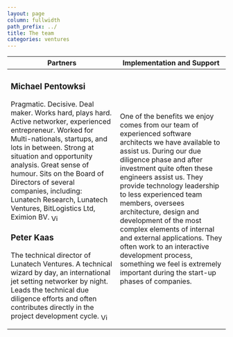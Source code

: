 ```yaml
---
layout: page
column: fullwidth
path_prefix: ../
title: The team
categories: ventures
---
```



<table>
    <thead>
        <tr>
            <th width="50%">Partners</th>
            <th width="50%">Implementation and Support</th>
        </tr>
    </thead>
    <tbody>
        <tr>
            <td>
                <h3>Michael Pentowksi</h3>
                <p>Pragmatic. Decisive. Deal maker. Works hard, plays hard. Active networker, experienced entrepreneur. Worked for Multi-nationals, startups, and lots in between. Strong at situation and opportunity analysis. Great sense of humour. Sits on the Board of Directors of several companies, including: Lunatech Research, Lunatech Ventures, BitLogistics Ltd, Eximion BV. <a href="http://nl.linkedin.com/in/pentowski/"><img src="http://www.linkedin.com/img/webpromo/btn_in_20x15.png" width="20" height="15" alt="View Michael Pentowski's LinkedIn profile" style="vertical-align:middle" border="0"></a></p>
                <h3>Peter Kaas</h3>
                <p>The technical director of Lunatech Ventures. A technical wizard by day, an international jet setting networker by night. Leads the technical due diligence efforts and often contributes directly in the project development cycle. <a href="http://www.linkedin.com/in/peterkaas/"><img src="http://www.linkedin.com/img/webpromo/btn_in_20x15.png" width="20" height="15" alt="View Peter Kaas's LinkedIn profile" style="vertical-align:middle" border="0"></a></p>
            </td>
            <td>
                <p>
                    One of the benefits we enjoy comes from our team of experienced software architects we have available to assist us. During our due diligence phase and after investment quite often these engineers assist us. They provide technology leadership to less experienced team members, oversees architecture, design and development of the most complex elements of internal and external applications. They often work to an interactive development process, something we feel is extremely important during the start-up phases of companies.
                </p>
            </td>
        </tr>
    </tbody>
</table>
